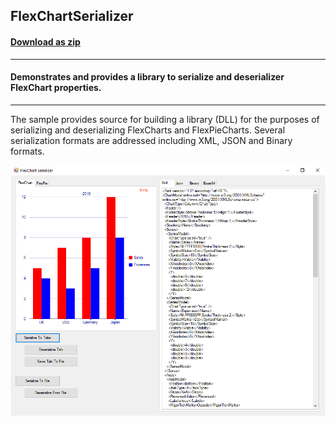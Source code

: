 ## FlexChartSerializer
#### [Download as zip](https://grapecity.github.io/DownGit/#/home?url=https://github.com/GrapeCity/ComponentOne-WinForms-Samples/tree/master/Core\FlexChart\CS\FlexChartSerializer\FlexChartSerializer)
____
#### Demonstrates and provides a library to serialize and deserializer FlexChart properties.
____
The sample provides source for building a library (DLL) for the purposes of serializing and deserializing FlexCharts and FlexPieCharts.
Several serialization formats are addressed including XML, JSON and Binary formats.

![screenshot](screenshot.PNG)
